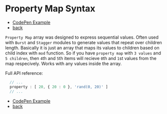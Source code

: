 # Property Map Syntax

- [CodePen Example](https://codepen.io/sol0mka/pen/WxpGNm?editors=0010)
- [back](/api/readme.md)

`Property Map` array was designed to express sequential values. Often used with `Burst` and `Stagger` modules to generate values that repeat over children length. Basically it is just an array that maps its values to children based on child index with `mod` function. So if you have `property map` with `3 values` and `5 children`, then `4`th and `5`th items will recieve `0`th and `1`st values from the map respecively. Works with any values inside the array.


Full API reference:

```javascript
  // ...
  property : [ 20, { 20 : 0 }, 'rand(0, 20)' ]
  // ...

```

- [CodePen Example](https://codepen.io/sol0mka/pen/WxpGNm?editors=0010)
- [back](/api/readme.md)
